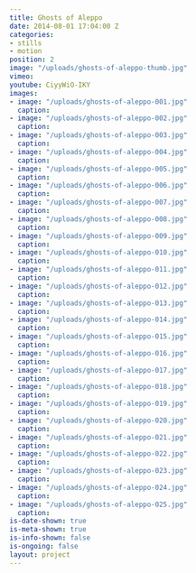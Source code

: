```yaml
---
title: Ghosts of Aleppo
date: 2014-08-01 17:04:00 Z
categories:
- stills
- motion
position: 2
image: "/uploads/ghosts-of-aleppo-thumb.jpg"
vimeo: 
youtube: CiyyWiO-IKY
images:
- image: "/uploads/ghosts-of-aleppo-001.jpg"
  caption: 
- image: "/uploads/ghosts-of-aleppo-002.jpg"
  caption: 
- image: "/uploads/ghosts-of-aleppo-003.jpg"
  caption: 
- image: "/uploads/ghosts-of-aleppo-004.jpg"
  caption: 
- image: "/uploads/ghosts-of-aleppo-005.jpg"
  caption: 
- image: "/uploads/ghosts-of-aleppo-006.jpg"
  caption: 
- image: "/uploads/ghosts-of-aleppo-007.jpg"
  caption: 
- image: "/uploads/ghosts-of-aleppo-008.jpg"
  caption: 
- image: "/uploads/ghosts-of-aleppo-009.jpg"
  caption: 
- image: "/uploads/ghosts-of-aleppo-010.jpg"
  caption: 
- image: "/uploads/ghosts-of-aleppo-011.jpg"
  caption: 
- image: "/uploads/ghosts-of-aleppo-012.jpg"
  caption: 
- image: "/uploads/ghosts-of-aleppo-013.jpg"
  caption: 
- image: "/uploads/ghosts-of-aleppo-014.jpg"
  caption: 
- image: "/uploads/ghosts-of-aleppo-015.jpg"
  caption: 
- image: "/uploads/ghosts-of-aleppo-016.jpg"
  caption: 
- image: "/uploads/ghosts-of-aleppo-017.jpg"
  caption: 
- image: "/uploads/ghosts-of-aleppo-018.jpg"
  caption: 
- image: "/uploads/ghosts-of-aleppo-019.jpg"
  caption: 
- image: "/uploads/ghosts-of-aleppo-020.jpg"
  caption: 
- image: "/uploads/ghosts-of-aleppo-021.jpg"
  caption: 
- image: "/uploads/ghosts-of-aleppo-022.jpg"
  caption: 
- image: "/uploads/ghosts-of-aleppo-023.jpg"
  caption: 
- image: "/uploads/ghosts-of-aleppo-024.jpg"
  caption: 
- image: "/uploads/ghosts-of-aleppo-025.jpg"
  caption: 
is-date-shown: true
is-meta-shown: true
is-info-shown: false
is-ongoing: false
layout: project
---
```


